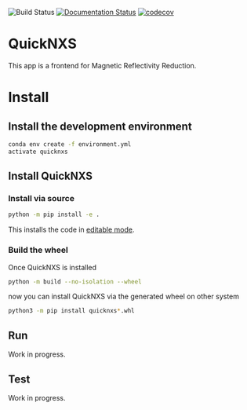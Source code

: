 <!-- Badges -->

![Build Status](https://github.com/neutrons/quicknxs/actions/workflows/actions.yml/badge.svg)
[![Documentation Status](https://readthedocs.org/projects/reflectivity-ui/badge/?version=latest)](https://reflectivity-ui.readthedocs.io/en/latest/?badge=latest)
[![codecov](https://codecov.io/gh/neutrons/quicknxs/branch/master/graph/badge.svg)](https://codecov.io/gh/neutrons/quicknxs)

<!-- End Badges -->

# QuickNXS

This app is a frontend for Magnetic Reflectivity Reduction.

# Install

## Install the development environment

``` bash
conda env create -f environment.yml
activate quicknxs
```

## Install QuickNXS

### Install via source

```bash
python -m pip install -e .
```

This installs the code in [editable mode](https://pip.pypa.io/en/stable/cli/pip_install/#cmdoption-e>).

### Build the wheel

Once QuickNXS is installed

```bash
python -m build --no-isolation --wheel
```

now you can install QuickNXS via the generated wheel on other system

```bash
python3 -m pip install quicknxs*.whl
```

## Run

Work in progress.

## Test

Work in progress.

